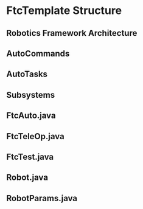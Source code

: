 # FtcTemplate Structure

## Robotics Framework Architecture

## AutoCommands

## AutoTasks

## Subsystems

## FtcAuto.java

## FtcTeleOp.java

## FtcTest.java

## Robot.java

## RobotParams.java 